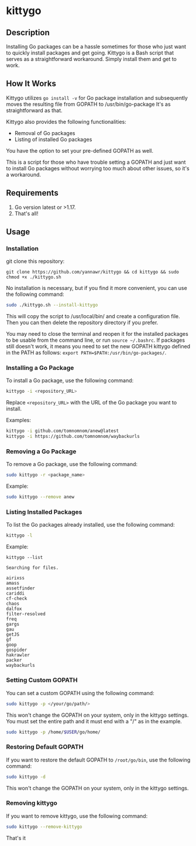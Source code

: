 # kittygo


## Description

Installing Go packages can be a hassle sometimes for those who just want to quickly install packages and get going. Kittygo is a Bash script that serves as a straightforward workaround. Simply install them and get to work. 

## How It Works

Kittygo utilizes `go install -v` for Go package installation and subsequently moves the resulting file from GOPATH to /usr/bin/go-package It's as straightforward as that.

Kittygo also provides the following functionalities:

* Removal of Go packages
* Listing of installed Go packages

You have the option to set your pre-defined GOPATH as well.

This is a script for those who have trouble setting a GOPATH and just want to install Go packages without worrying too much about other issues, so it's a workaround.

## Requirements

1. Go version latest or >1.17.
2. That's all!

## Usage

### Installation

git clone this repository:
```
git clone https://github.com/yannawr/kittygo && cd kittygo && sudo chmod +x ./kittygo.sh
```

No installation is necessary, but if you find it more convenient, you can use the following command:

```bash
sudo ./kittygo.sh --install-kittygo
```

This will copy the script to /usr/local/bin/ and create a configuration file. Then you can then delete the repository directory if you prefer.

You may need to close the terminal and reopen it for the installed packages to be usable from the command line, or run `source ~/.bashrc`. If packages still doesn't work, it means you need to set the new GOPATH kittygo defined in the PATH as follows: `export PATH=$PATH:/usr/bin/go-packages/`.

### Installing a Go Package

To install a Go package, use the following command:

```bash
kittygo -i <repository_URL>
```

Replace `<repository_URL>` with the URL of the Go package you want to install.

Examples:

```bash
kittygo -i github.com/tomnomnom/anew@latest
kittygo -i https://github.com/tomnomnom/waybackurls
```

### Removing a Go Package

To remove a Go package, use the following command:

```bash
sudo kittygo -r <package_name>
```

Example: 

```bash
sudo kittygo --remove anew
```

### Listing Installed Packages

To list the Go packages already installed, use the following command:

```bash
kittygo -l
```

Example:

```
kittygo --list

Searching for files.

airixss
amass
assetfinder
cariddi
cf-check
chaos
dalfox
filter-resolved
freq
gargs
gau
getJS
gf
goop
gospider
hakrawler
packer
waybackurls

```

### Setting Custom GOPATH

You can set a custom GOPATH using the following command:

```bash
sudo kittygo -p </your/go/path/>
```

This won't change the GOPATH on your system, only in the kittygo settings. You must set the entire path and it must end with a "/" as in the example.

```bash
sudo kittygo -p /home/$USER/go/home/
```

### Restoring Default GOPATH

If you want to restore the default GOPATH to `/root/go/bin`, use the following command:

```bash
sudo kittygo -d
```
This won't change the GOPATH on your system, only in the kittygo settings.

### Removing kittygo

If you want to remove kittygo, use the following command:

```bash
sudo kittygo --remove-kittygo
```
That's it